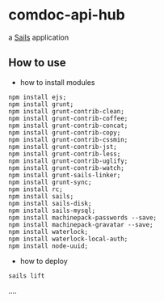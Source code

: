 # comdoc-api-hub

a [Sails](http://sailsjs.org) application


## How to use

* how to install modules

```
npm install ejs;
npm install grunt;
npm install grunt-contrib-clean;
npm install grunt-contrib-coffee;
npm install grunt-contrib-concat;
npm install grunt-contrib-copy;
npm install grunt-contrib-cssmin;
npm install grunt-contrib-jst;
npm install grunt-contrib-less;
npm install grunt-contrib-uglify;
npm install grunt-contrib-watch;
npm install grunt-sails-linker;
npm install grunt-sync;
npm install rc;
npm install sails;
npm install sails-disk;
npm install sails-mysql;
npm install machinepack-passwords --save;
npm install machinepack-gravatar --save;
npm install waterlock;
npm install waterlock-local-auth;
npm install node-uuid;

```

* how to deploy

``` 
sails lift
```

....